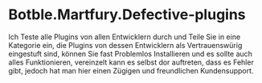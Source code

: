 # Botble.Martfury.Defective-plugins
Ich Teste alle Plugins von allen Entwicklern durch und Teile Sie in eine Kategorie ein, die Plugins von dessen Entwicklern als Vertrauenswürig eingestuft sind, können Sie fast Problemlos Installieren und es sollte auch alles Funktionieren, vereinzelt kann es selbst dor auftreten, dass es Fehler gibt, jedoch hat man hier einen Zügigen und freundlichen Kundensupport.
